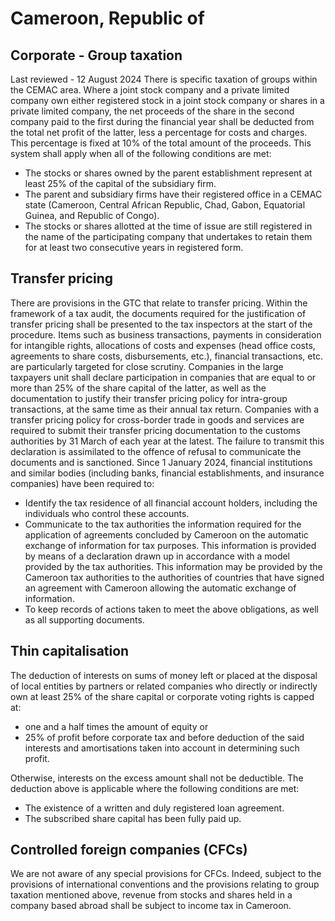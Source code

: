 # Cameroon, Republic of
## Corporate - Group taxation
Last reviewed - 12 August 2024
There is specific taxation of groups within the CEMAC area.
Where a joint stock company and a private limited company own either registered stock in a joint stock company or shares in a private limited company, the net proceeds of the share in the second company paid to the first during the financial year shall be deducted from the total net profit of the latter, less a percentage for costs and charges. This percentage is fixed at 10% of the total amount of the proceeds. This system shall apply when all of the following conditions are met:
  * The stocks or shares owned by the parent establishment represent at least 25% of the capital of the subsidiary firm.
  * The parent and subsidiary firms have their registered office in a CEMAC state (Cameroon, Central African Republic, Chad, Gabon, Equatorial Guinea, and Republic of Congo).
  * The stocks or shares allotted at the time of issue are still registered in the name of the participating company that undertakes to retain them for at least two consecutive years in registered form.


## Transfer pricing
There are provisions in the GTC that relate to transfer pricing.
Within the framework of a tax audit, the documents required for the justification of transfer pricing shall be presented to the tax inspectors at the start of the procedure. Items such as business transactions, payments in consideration for intangible rights, allocations of costs and expenses (head office costs, agreements to share costs, disbursements, etc.), financial transactions, etc. are particularly targeted for close scrutiny.
Companies in the large taxpayers unit shall declare participation in companies that are equal to or more than 25% of the share capital of the latter, as well as the documentation to justify their transfer pricing policy for intra-group transactions, at the same time as their annual tax return.
Companies with a transfer pricing policy for cross-border trade in goods and services are required to submit their transfer pricing documentation to the customs authorities by 31 March of each year at the latest. The failure to transmit this declaration is assimilated to the offence of refusal to communicate the documents and is sanctioned.
Since 1 January 2024, financial institutions and similar bodies (including banks, financial establishments, and insurance companies) have been required to:
  * Identify the tax residence of all financial account holders, including the individuals who control these accounts.
  * Communicate to the tax authorities the information required for the application of agreements concluded by Cameroon on the automatic exchange of information for tax purposes. This information is provided by means of a declaration drawn up in accordance with a model provided by the tax authorities. This information may be provided by the Cameroon tax authorities to the authorities of countries that have signed an agreement with Cameroon allowing the automatic exchange of information.
  * To keep records of actions taken to meet the above obligations, as well as all supporting documents.


## Thin capitalisation
The deduction of interests on sums of money left or placed at the disposal of local entities by partners or related companies who directly or indirectly own at least 25% of the share capital or corporate voting rights is capped at:
  * one and a half times the amount of equity or
  * 25% of profit before corporate tax and before deduction of the said interests and amortisations taken into account in determining such profit.


Otherwise, interests on the excess amount shall not be deductible.
The deduction above is applicable where the following conditions are met:
  * The existence of a written and duly registered loan agreement.
  * The subscribed share capital has been fully paid up.


## Controlled foreign companies (CFCs)
We are not aware of any special provisions for CFCs. Indeed, subject to the provisions of international conventions and the provisions relating to group taxation mentioned above, revenue from stocks and shares held in a company based abroad shall be subject to income tax in Cameroon.

